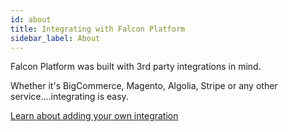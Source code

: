 ```yaml
---
id: about
title: Integrating with Falcon Platform
sidebar_label: About
---
```


Falcon Platform was built with 3rd party integrations in mind. 

Whether it's BigCommerce, Magento, Algolia, Stripe or any other service....integrating is easy.

[Learn about adding your own integration](../getting-started/custom)
